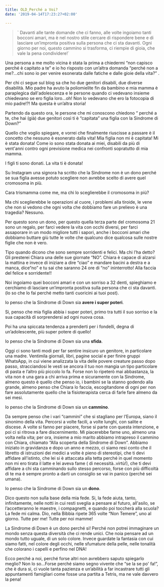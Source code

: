 ```yaml
---
title: OLD_Perché a Voi?
date: '2019-04-14T17:23:27+02:00'

---
```

> \` Davanti alle tante domande che ci fanno, alle volte ingoiamo tanti bocconi amari, ma è nel nostro stile cercare di rispondere bene e di lasciare un’impronta positiva sulla persona che ci sta davanti. Ogni giorno per noi, questo cammino si trasforma, ci riempie di gioia, che vale la pena condividere!\`

Una persona a me molto vicina è stata la prima a chiedermi “non capisco perché è capitato a te” e io ho risposto con un’altra domanda “perché non a me?...chi sono io per venire esonerata dalle fatiche e dalle gioie della vita?” .

Per chi ci segue sul blog sa che ho due genitori disabili, due diverse disabilità. Mio padre ha avuto la poliomielite fin da bambino e mia mamma è paraplegica dall'adolescenza e le persone quando ci vedevano insieme chiedevano se ero figlia loro...oh! Non lo vedevano che ero la fotocopia di mio padre!?! Ma questa è un’altra storia!

Partendo da questo ora, le persone che mi conoscono chiedono “ perché a te, che hai (già) due genitori così ti è “capitata” una figlia con la Sindrome di Down?”

Quello che voglio spiegare, e vorrei che finalmente riuscisse a passare è il concetto che nessuno è esonerato dalla vita! Mia figlia non mi è capitata! Mi è stata donata! Come io sono stata donata ai miei, disabili da più di vent'anni contro ogni previsione medica nei confronti sopratutto di mia mamma.

I figli ti sono donati. La vita ti è donata!

Su Instagram una signora ha scritto che la Sindrome non è un dono perché se sua figlia avesse potuto scegliere non avrebbe scelto di avere quel cromosoma in più.

Cara trismamma come me, ma chi lo sceglierebbe il cromosoma in più?

Ma chi sceglierebbe le operazioni al cuore, i problemi alla tiroide, le vene che non si vedono che ogni volta che dobbiamo fare un prelievo è una tragedia? Nessuno.

Per questo sono un dono, per questo quella terza parte del cromosoma 21 sono un regalo, per farci vedere la vita con occhi diversi, per farci assaporare in un modo migliore tutti i sapori, anche i bocconi amari che dobbiamo buttare giù tutte le volte che qualcuno dice qualcosa sulle nostre figlie che non è vero.

Tipo quando dicono che sono sempre sorridenti e felici. Ma chi l’ha detto? Gli presterei Chiara una delle sue giornate “NO”. Chiara è capace di alzarsi la mattina e invece di iniziare a dire “ciao” e mandare bacini a destra e a manca, dice“no” e tu sai che saranno 24 ore di  “no” ininterrotto! Alla faccia del felice e sorridente!!

Noi ingoiamo quei bocconi amari e con un sorriso a 32 denti, spieghiamo e cerchiamo di lasciare un’impronta positiva sulla persona che ci sta davanti. (lo so che lo fai perché metto tanti cuoricini ai tuoi post).

Io penso che la Sindrome di Down sia **avere i super poteri**.

Si, penso che mia figlia abbia i super poteri, primo tra tutti il suo sorriso e la sua capacità di sorprendersi ad ogni nuova cosa.

Poi ha una spiccata tendenza a prenderti per i fondelli, degna di un’adolescente, più super potere di quello!

Io penso che la Sindrome di Down sia una **sfida**.

Oggi ci sono tanti modi per far sentire insicuro un genitore, in particolare una madre. Ventimila giornali, libri, pagine social e per finire gruppi WhatsApp, in cui viene analizzata la vita delle povere creature passo dopo passo, stracciandosi le vesti se ancora il tuo non mangia un tipo particolare di pasta e l’altro più piccolo lo fa. Forse non lo ripeterò mai abbastanza, la vita non è una gara a chi arriva prima e sicuramente con la Sindrome, almeno questo è quello che penso io, i bambini se la stanno godendo alla grande, almeno penso che Chiara lo faccia, escogitandone di ogni per non fare assolutamente quello che la fisioterapista cerca di farle fare almeno da sei mesi.

Io penso che la Sindrome di Down sia un **cammino**.

Da sempre penso che i vari “cammini” che si stagliano per l’Europa, siano il sinonimo della vita. Percorsi a volte facili, a volte lunghi, con salite e discese. A volte si fanno per piacere, forse si parte con questa intenzione, e poi ci si ritrova a fare discernimento. Mi piacerebbe farne uno, almeno una volta nella vita; per ora, insieme a mio marito abbiamo intrapreso il cammino con Chiara, chiamato “Alla scoperta della Sindrome di Down”. Abbiamo iniziato in gravidanza e dopo un anno e mezzo, ci siamo resi conto che il libretto di istruzioni dei medici a volte è pieno di stereotipi, che ti devi affidare all'istinto, che lei si è attaccata alla tetta perché in quel momento non mi ero tirata il latte e lei aveva fame ( di necessità..virtù!), che ti devi affidare a chi sta camminando sullo stesso percorso, forse con più difficoltà di te ma è sempre pronto a darti un consiglio se vai in panico (perché sei umana).

Io penso che la Sindrome di Down sia un **dono**.

Dico questo non sulla base della mia fede. Si, la fede aiuta, tanto, infinitamente, nelle notti in cui resti sveglia a pensare al futuro, all'asilo, se l’accetteranno le maestre, i compagnetti, e quando poi toccherà alla scuola? La fede mi calma. Dio, nella Bibbia ripete 365 volte “Non Temere”, uno al giorno. Tutte per me! Tutte per noi mamme!

La Sindrome di Down è un dono perché si! Perché non potrei immaginare un mondo senza questa diversità che ci rende unici. Che noia pensare ad un mondo tutto uguale, di un solo colore. Invece guardate la fantasia con cui siamo fatti, nel colore degli occhi, nelle sfumature della pelle, nelle tonalità che colorano i capelli e perfino nel DNA!

Ecco perché a noi, perché forse altri non avrebbero saputo spiegarlo meglio? Non lo so...Forse perché siamo segno vivente che “se la se po' fa!”, che è dura si, ci vuole tanta pazienza e un’abilità a far incastrare tutti gli appuntamenti famigliari come fosse una partita a Tetris, ma ne vale davvero la pena!